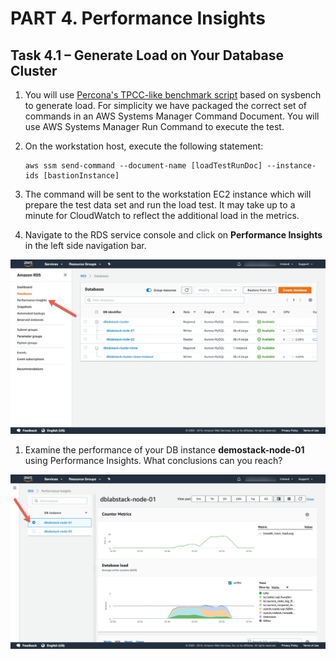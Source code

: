 # PART 4. Performance Insights

## Task 4.1 – Generate Load on Your Database Cluster

1. You will use [Percona's TPCC-like benchmark script](https://github.com/Percona-Lab/sysbench-tpcc) based on sysbench to generate load. For simplicity we have packaged the correct set of commands in an AWS Systems Manager Command Document. You will use AWS Systems Manager Run Command to execute the test.

2. On the workstation host, execute the following statement:

    ```
    aws ssm send-command --document-name [loadTestRunDoc] --instance-ids [bastionInstance]
    ```

1. The command will be sent to the workstation EC2 instance which will prepare the test data set and run the load test. It may take up to a minute for CloudWatch to reflect the additional load in the metrics.

1. Navigate to the RDS service console and click on **Performance Insights** in the left side navigation bar.

![image19](./img/image019.png)


1. Examine the performance of your DB instance **demostack-node-01** using Performance Insights. What conclusions can you reach?

![image20](./img/image020.png)


